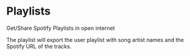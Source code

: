 # Playlists
Get/Share Spotify Playlists in open internet

The playlist will export the user playlist with song artist names and the Spotify URL of the tracks.
